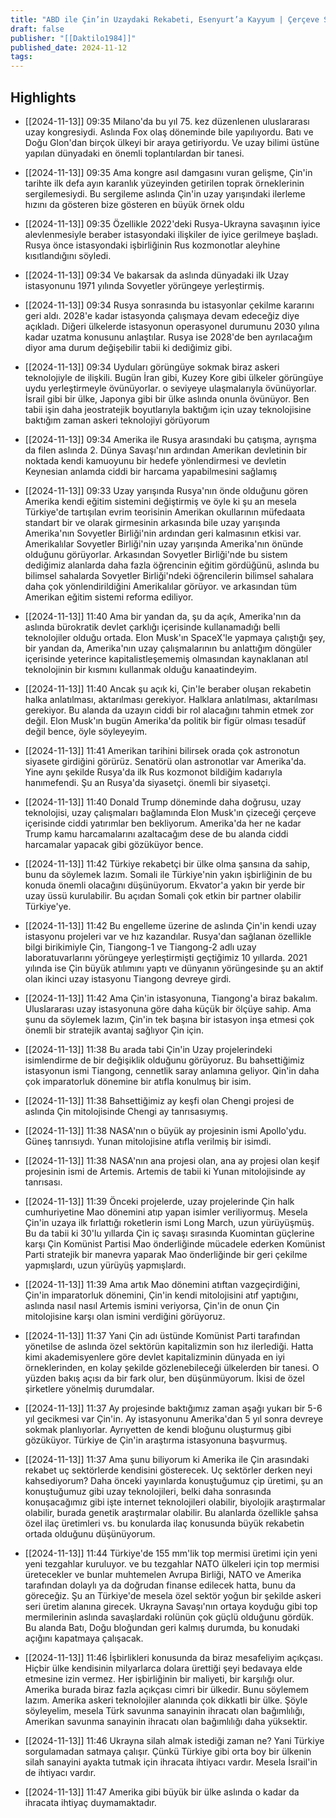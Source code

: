 ```yaml
---
title: "ABD ile Çin’in Uzaydaki Rekabeti, Esenyurt’a Kayyum | Çerçeve S3 #49"
draft: false
publisher: "[[Daktilo1984]]"
published_date: 2024-11-12
tags:
---
```



## Highlights
* [[2024-11-13]] 09:35  Milano'da bu yıl 75. kez düzenlenen uluslararası uzay kongresiydi. Aslında Fox olaş döneminde bile yapılıyordu. Batı ve Doğu Glon'dan birçok ülkeyi bir araya getiriyordu. Ve uzay bilimi üstüne yapılan dünyadaki en önemli toplantılardan bir tanesi.

* [[2024-11-13]] 09:35  Ama kongre asıl damgasını vuran gelişme, Çin'in tarihte ilk defa ayın karanlık yüzeyinden getirilen toprak örneklerinin sergilemesiydi. Bu sergileme aslında Çin'in uzay yarışındaki ilerleme hızını da gösteren bize gösteren en büyük örnek oldu

* [[2024-11-13]] 09:35  Özellikle 2022'deki Rusya-Ukrayna savaşının iyice alevlenmesiyle beraber istasyondaki ilişkiler de iyice gerilmeye başladı. Rusya önce istasyondaki işbirliğinin Rus kozmonotlar aleyhine kısıtlandığını söyledi.

* [[2024-11-13]] 09:34  Ve bakarsak da aslında dünyadaki ilk Uzay istasyonunu 1971 yılında Sovyetler yörüngeye yerleştirmiş.

* [[2024-11-13]] 09:34  Rusya sonrasında bu istasyonlar çekilme kararını geri aldı. 2028'e kadar istasyonda çalışmaya devam edeceğiz diye açıkladı. Diğeri ülkelerde istasyonun operasyonel durumunu 2030 yılına kadar uzatma konusunu anlaştılar. Rusya ise 2028'de ben ayrılacağım diyor ama durum değişebilir tabii ki dediğimiz gibi.

* [[2024-11-13]] 09:34  Uyduları görüngüye sokmak biraz askeri teknolojiyle de ilişkili. Bugün İran gibi, Kuzey Kore gibi ülkeler görüngüye uydu yerleştirmeyle övünüyorlar. o seviyeye ulaşmalarıyla övünüyorlar. İsrail gibi bir ülke, Japonya gibi bir ülke aslında onunla övünüyor. Ben tabii işin daha jeostratejik boyutlarıyla baktığım için uzay teknolojisine baktığım zaman askeri teknolojiyi görüyorum

* [[2024-11-13]] 09:34  Amerika ile Rusya arasındaki bu çatışma, ayrışma da filen aslında 2. Dünya Savaşı'nın ardından Amerikan devletinin bir noktada kendi kamuoyunu bir hedefe yönlendirmesi ve devletin Keynesian anlamda ciddi bir harcama yapabilmesini sağlamış

* [[2024-11-13]] 09:33  Uzay yarışında Rusya'nın önde olduğunu gören Amerika kendi eğitim sistemini değiştirmiş ve öyle ki şu an mesela Türkiye'de tartışılan evrim teorisinin Amerikan okullarının müfedaata standart bir ve olarak girmesinin arkasında bile uzay yarışında Amerika'nın Sovyetler Birliği'nin ardından geri kalmasının etkisi var. Amerikalılar Sovyetler Birliği'nin uzay yarışında Amerika'nın önünde olduğunu görüyorlar. Arkasından Sovyetler Birliği'nde bu sistem dediğimiz alanlarda daha fazla öğrencinin eğitim gördüğünü, aslında bu bilimsel sahalarda Sovyetler Birliği'ndeki öğrencilerin bilimsel sahalara daha çok yönlendirildiğini Amerikalılar görüyor. ve arkasından tüm Amerikan eğitim sistemi reforma ediliyor.

* [[2024-11-13]] 11:40  Ama bir yandan da, şu da açık, Amerika'nın da aslında bürokratik devlet çarklığı içerisinde kullanamadığı belli teknolojiler olduğu ortada. Elon Musk'ın SpaceX'le yapmaya çalıştığı şey, bir yandan da, Amerika'nın uzay çalışmalarının bu anlattığım döngüler içerisinde yeterince kapitalistleşememiş olmasından kaynaklanan atıl teknolojinin bir kısmını kullanmak olduğu kanaatindeyim.

* [[2024-11-13]] 11:40  Ancak şu açık ki, Çin'le beraber oluşan rekabetin halka anlatılması, aktarılması gerekiyor. Halklara anlatılması, aktarılması gerekiyor. Bu alanda da uzayın ciddi bir rol alacağını tahmin etmek zor değil. Elon Musk'ın bugün Amerika'da politik bir figür olması tesadüf değil bence, öyle söyleyeyim.

* [[2024-11-13]] 11:41  Amerikan tarihini bilirsek orada çok astronotun siyasete girdiğini görürüz. Senatörü olan astronotlar var Amerika'da. Yine aynı şekilde Rusya'da ilk Rus kozmonot bildiğim kadarıyla hanımefendi. Şu an Rusya'da siyasetçi. önemli bir siyasetçi.

* [[2024-11-13]] 11:40  Donald Trump döneminde daha doğrusu, uzay teknolojisi, uzay çalışmaları bağlamında Elon Musk'ın çizeceği çerçeve içerisinde ciddi yatırımlar ben bekliyorum. Amerika'da her ne kadar Trump kamu harcamalarını azaltacağım dese de bu alanda ciddi harcamalar yapacak gibi gözüküyor bence.

* [[2024-11-13]] 11:42  Türkiye rekabetçi bir ülke olma şansına da sahip, bunu da söylemek lazım. Somali ile Türkiye'nin yakın işbirliğinin de bu konuda önemli olacağını düşünüyorum. Ekvator'a yakın bir yerde bir uzay üssü kurulabilir. Bu açıdan Somali çok etkin bir partner olabilir Türkiye'ye.

* [[2024-11-13]] 11:42  Bu engelleme üzerine de aslında Çin'in kendi uzay istasyonu projeleri var ve hız kazandılar. Rusya'dan sağlanan özellikle bilgi birikimiyle Çin, Tiangong-1 ve Tiangong-2 adlı uzay laboratuvarlarını yörüngeye yerleştirmişti geçtiğimiz 10 yıllarda. 2021 yılında ise Çin büyük atılımını yaptı ve dünyanın yörüngesinde şu an aktif olan ikinci uzay istasyonu Tiangong devreye girdi.

* [[2024-11-13]] 11:42  Ama Çin'in istasyonuna, Tiangong'a biraz bakalım. Uluslararası uzay istasyonuna göre daha küçük bir ölçüye sahip. Ama şunu da söylemek lazım, Çin'in tek başına bir istasyon inşa etmesi çok önemli bir stratejik avantaj sağlıyor Çin için.

* [[2024-11-13]] 11:38  Bu arada tabi Çin'in Uzay projelerindeki isimlendirme de bir değişiklik olduğunu görüyoruz. Bu bahsettiğimiz istasyonun ismi Tiangong, cennetlik saray anlamına geliyor. Qin'in daha çok imparatorluk dönemine bir atıfla konulmuş bir isim.

* [[2024-11-13]] 11:38  Bahsettiğimiz ay keşfi olan Chengi projesi de aslında Çin mitolojisinde Chengi ay tanrısasıymış.

* [[2024-11-13]] 11:38  NASA'nın o büyük ay projesinin ismi Apollo'ydu. Güneş tanrısıydı. Yunan mitolojisine atıfla verilmiş bir isimdi.

* [[2024-11-13]] 11:38  NASA'nın ana projesi olan, ana ay projesi olan keşif projesinin ismi de Artemis. Artemis de tabii ki Yunan mitolojisinde ay tanrısası.

* [[2024-11-13]] 11:39  Önceki projelerde, uzay projelerinde Çin halk cumhuriyetine Mao dönemini atıp yapan isimler veriliyormuş. Mesela Çin'in uzaya ilk fırlattığı roketlerin ismi Long March, uzun yürüyüşmüş. Bu da tabii ki 30'lu yıllarda Çin iç savaşı sırasında Kuomintan güçlerine karşı Çin Komünist Partisi Mao önderliğinde mücadele ederken Komünist Parti stratejik bir manevra yaparak Mao önderliğinde bir geri çekilme yapmışlardı, uzun yürüyüş yapmışlardı.

* [[2024-11-13]] 11:39  Ama artık Mao dönemini atıftan vazgeçirdiğini, Çin'in imparatorluk dönemini, Çin'in kendi mitolojisini atıf yaptığını, aslında nasıl nasıl Artemis ismini veriyorsa, Çin'in de onun Çin mitolojisine karşı olan ismini verdiğini görüyoruz.

* [[2024-11-13]] 11:37  Yani Çin adı üstünde Komünist Parti tarafından yönetilse de aslında özel sektörün kapitalizmin son hız ilerlediği. Hatta kimi akademisyenlere göre devlet kapitalizminin dünyada en iyi örneklerinden, en kolay şekilde gözlenebileceği ülkelerden bir tanesi. O yüzden bakış açısı da bir fark olur, ben düşünmüyorum. İkisi de özel şirketlere yönelmiş durumdalar.

* [[2024-11-13]] 11:37  Ay projesinde baktığımız zaman aşağı yukarı bir 5-6 yıl gecikmesi var Çin'in. Ay istasyonunu Amerika'dan 5 yıl sonra devreye sokmak planlıyorlar. Ayrıyetten de kendi bloğunu oluşturmuş gibi gözüküyor. Türkiye de Çin'in araştırma istasyonuna başvurmuş.

* [[2024-11-13]] 11:37  Ama şunu biliyorum ki Amerika ile Çin arasındaki rekabet uç sektörlerde kendisini gösterecek. Uç sektörler derken neyi kahsediyorum? Daha önceki yayınlarda konuştuğumuz çip üretimi, şu an konuştuğumuz gibi uzay teknolojileri, belki daha sonrasında konuşacağımız gibi işte internet teknolojileri olabilir, biyolojik araştırmalar olabilir, burada genetik araştırmalar olabilir. Bu alanlarda özellikle şahsa özel ilaç üretimleri vs. bu konularda ilaç konusunda büyük rekabetin ortada olduğunu düşünüyorum.

* [[2024-11-13]] 11:44  Türkiye'de 155 mm'lik top mermisi üretimi için yeni yeni tezgahlar kuruluyor. ve bu tezgahlar NATO ülkeleri için top mermisi üretecekler ve bunlar muhtemelen Avrupa Birliği, NATO ve Amerika tarafından dolaylı ya da doğrudan finanse edilecek hatta, bunu da göreceğiz. Şu an Türkiye'de mesela özel sektör yoğun bir şekilde askeri seri üretim alanına girecek. Ukrayna Savaşı'nın ortaya koyduğu gibi top mermilerinin aslında savaşlardaki rolünün çok güçlü olduğunu gördük. Bu alanda Batı, Doğu bloğundan geri kalmış durumda, bu konudaki açığını kapatmaya çalışacak.

* [[2024-11-13]] 11:46  İşbirlikleri konusunda da biraz mesafeliyim açıkçası. Hiçbir ülke kendisinin milyarlarca dolara ürettiği şeyi bedavaya elde etmesine izin vermez. Her işbirliğinin bir maliyeti, bir karşılığı olur. Amerika burada biraz fazla açıkçası cimri bir ülkedir. Bunu söylemem lazım. Amerika askeri teknolojiler alanında çok dikkatli bir ülke. Şöyle söyleyelim, mesela Türk savunma sanayinin ihracatı olan bağımlılığı, Amerikan savunma sanayinin ihracatı olan bağımlılığı daha yüksektir.

* [[2024-11-13]] 11:46  Ukrayna silah almak istediği zaman ne? Yani Türkiye sorgulamadan satmaya çalışır. Çünkü Türkiye gibi orta boy bir ülkenin silah sanayini ayakta tutmak için ihracata ihtiyacı vardır. Mesela İsrail'in de ihtiyacı vardır.

* [[2024-11-13]] 11:47  Amerika gibi büyük bir ülke aslında o kadar da ihracata ihtiyaç duymamaktadır.

